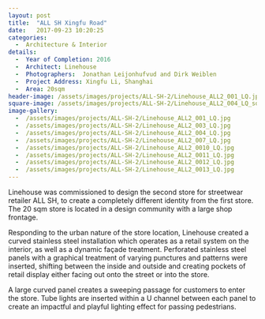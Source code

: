 ```yaml
---
layout: post
title:  "ALL SH Xingfu Road"
date:   2017-09-23 10:20:25
categories:
  -  Architecture & Interior
details:
  -  Year of Completion: 2016
  -  Architect: Linehouse
  -  Photographers:  Jonathan Leijonhufvud and Dirk Weiblen
  -  Project Address: Xingfu Li, Shanghai 
  -  Area: 20sqm
header-image: /assets/images/projects/ALL-SH-2/Linehouse_ALL2_001_LQ.jpg
square-image: /assets/images/projects/ALL-SH-2/Linehouse_ALL2_004_LQ_square.jpg
image-gallery:
  -  /assets/images/projects/ALL-SH-2/Linehouse_ALL2_001_LQ.jpg
  -  /assets/images/projects/ALL-SH-2/Linehouse_ALL2_003_LQ.jpg
  -  /assets/images/projects/ALL-SH-2/Linehouse_ALL2_004_LQ.jpg
  -  /assets/images/projects/ALL-SH-2/Linehouse_ALL2_007_LQ.jpg
  -  /assets/images/projects/ALL-SH-2/Linehouse_ALL2_0010_LQ.jpg
  -  /assets/images/projects/ALL-SH-2/Linehouse_ALL2_0011_LQ.jpg
  -  /assets/images/projects/ALL-SH-2/Linehouse_ALL2_0012_LQ.jpg
  -  /assets/images/projects/ALL-SH-2/Linehouse_ALL2_0013_LQ.jpg
---
```

Linehouse was commissioned to design the second store for streetwear retailer ALL SH, to create a completely different identity from the first store. The 20 sqm store is located in a design community with a large shop frontage.

Responding to the urban nature of the store location, Linehouse created a curved stainless steel installation which operates as a retail system on the interior, as well as a dynamic façade treatment. Perforated stainless steel panels with a graphical treatment of varying punctures and patterns were inserted, shifting between the inside and outside and creating pockets of retail display either facing out onto the street or into the store.

A large curved panel creates a sweeping passage for customers to enter the store. Tube lights are inserted within a U channel between each panel to create an impactful and playful lighting effect for passing pedestrians.
